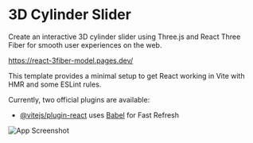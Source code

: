 <h1>3D Cylinder Slider</h1>

<p>
Create an interactive 3D cylinder slider using Three.js and React Three Fiber for smooth user experiences on the web.
</p>

https://react-3fiber-model.pages.dev/


This template provides a minimal setup to get React working in Vite with HMR and some ESLint rules.

Currently, two official plugins are available:

- [@vitejs/plugin-react](https://github.com/vitejs/vite-plugin-react/blob/main/packages/plugin-react/README.md) uses [Babel](https://babeljs.io/) for Fast Refresh



![App Screenshot](https://i.postimg.cc/8PLgMdCt/web4-Photoroom.png)


